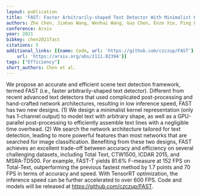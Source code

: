 ```yaml
---
layout: publication
title: 'FAST: Faster Arbitrarily-shaped Text Detector With Minimalist Kernel Representation'
authors: Zhe Chen, Jiahao Wang, Wenhai Wang, Guo Chen, Enze Xie, Ping Luo, Tong Lu
conference: Arxiv
year: 2021
bibkey: chen2021fast
citations: 5
additional_links: [{name: Code, url: 'https://github.com/czczup/FAST'}, {name: Paper,
    url: 'https://arxiv.org/abs/2111.02394'}]
tags: ["Efficiency"]
short_authors: Chen et al.
---
```

We propose an accurate and efficient scene text detection framework, termed
FAST (i.e., faster arbitrarily-shaped text detector). Different from recent
advanced text detectors that used complicated post-processing and hand-crafted
network architectures, resulting in low inference speed, FAST has two new
designs. (1) We design a minimalist kernel representation (only has 1-channel
output) to model text with arbitrary shape, as well as a GPU-parallel
post-processing to efficiently assemble text lines with a negligible time
overhead. (2) We search the network architecture tailored for text detection,
leading to more powerful features than most networks that are searched for
image classification. Benefiting from these two designs, FAST achieves an
excellent trade-off between accuracy and efficiency on several challenging
datasets, including Total Text, CTW1500, ICDAR 2015, and MSRA-TD500. For
example, FAST-T yields 81.6% F-measure at 152 FPS on Total-Text, outperforming
the previous fastest method by 1.7 points and 70 FPS in terms of accuracy and
speed. With TensorRT optimization, the inference speed can be further
accelerated to over 600 FPS. Code and models will be released at
https://github.com/czczup/FAST.